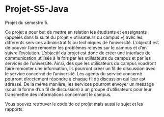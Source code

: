 # Projet-S5-Java
Projet du semestre 5. 

Ce projet a pour but de mettre en relation les étudiants et enseignants (appelés dans la suite
du projet « utilisateurs du campus ») avec les différents services administratifs ou techniques
de l’université. L’objectif est de pouvoir faire remonter les problèmes relevés sur le campus et
d’en suivre l’évolution.
L’objectif du projet est donc de créer une interface de communication utilisée à la fois par les
utilisateurs du campus et par les services de l’université. Ainsi, dès que les utilisateurs du
campus voudront faire remonter une information, ils pourront créer un fil de discussion avec
le service concerné de l’université. Les agents du service concerné pourront directement
répondre à chaque fil de discussion qui leur est adressé. De la même manière, les services
pourront envoyer un message (sous la forme d’un fil de discussion) à un groupe d’utilisateurs
pour leur transmettre des informations concernant le campus. 


Vous pouvez retrouver le code de ce projet mais aussi le sujet et les rapports. 
